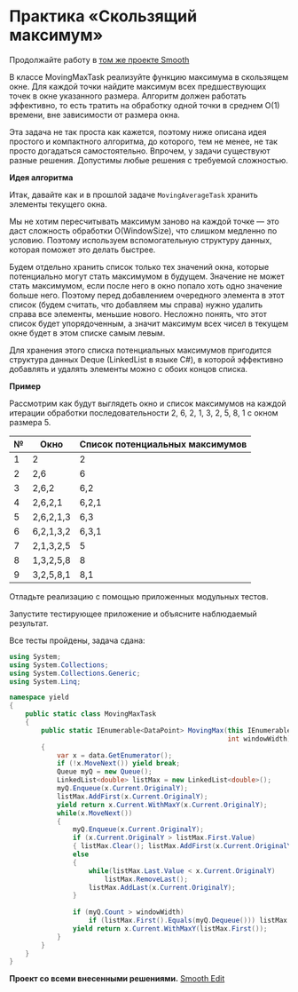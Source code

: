 # Практика «Скользящий максимум»

Продолжайте работу в [том же проекте Smooth](Smooth.zip)

В классе MovingMaxTask реализуйте функцию максимума в скользящем окне. Для каждой точки найдите максимум всех предшествующих точек в окне указанного размера. Алгоритм должен работать эффективно, то есть тратить на обработку одной точки в среднем O(1) времени, вне зависимости от размера окна.

Эта задача не так проста как кажется, поэтому ниже описана идея простого и компактного алгоритма, до которого, тем не менее, не так просто догадаться самостоятельно. Впрочем, у задачи существуют разные решения. Допустимы любые решения с требуемой сложностью.

**Идея алгоритма**

Итак, давайте как и в прошлой задаче `MovingAverageTask` хранить элементы текущего окна.

Мы не хотим пересчитывать максимум заново на каждой точке — это даст сложность обработки O(WindowSize), что слишком медленно по условию. Поэтому используем вспомогательную структуру данных, которая поможет это делать быстрее.

Будем отдельно хранить список только тех значений окна, которые потенциально могут стать максимумом в будущем. Значение не может стать максимумом, если после него в окно попало хоть одно значение больше него. Поэтому перед добавлением очередного элемента в этот список (будем считать, что добавляем мы справа) нужно удалить справа все элементы, меньшие нового. Несложно понять, что этот список будет упорядоченным, а значит максимум всех чисел в текущем окне будет в этом списке самым левым.

Для хранения этого списка потенциальных максимумов пригодится структура данных Deque (LinkedList в языке C#), в которой эффективно добавлять и удалять элементы можно с обоих концов списка.

**Пример**

Рассмотрим как будут выглядеть окно и список максимумов на каждой итерации обработки последовательности 2, 6, 2, 1, 3, 2, 5, 8, 1 с окном размера 5.

| **№** | **Окно**  | **Список потенциальных максимумов** |
|-------|-----------|-------------------------------------|
| 1     | 2         | 2                                   |
| 2     | 2,6       | 6                                   |
| 3     | 2,6,2     | 6,2                                 |
| 4     | 2,6,2,1   | 6,2,1                               |
| 5     | 2,6,2,1,3 | 6,3                                 |
| 6     | 6,2,1,3,2 | 6,3,1                               |
| 7     | 2,1,3,2,5 | 5                                   |
| 8     | 1,3,2,5,8 | 8                                   |
| 9     | 3,2,5,8,1 | 8,1                                 |


Отладьте реализацию с помощью приложенных модульных тестов.

Запустите тестирующее приложение и объясните наблюдаемый результат.


Все тесты пройдены, задача сдана:
```cs
using System;
using System.Collections;
using System.Collections.Generic;
using System.Linq;

namespace yield
{
    public static class MovingMaxTask
    {
        public static IEnumerable<DataPoint> MovingMax(this IEnumerable<DataPoint> data,
                                                       int windowWidth)
        {
            var x = data.GetEnumerator();
            if (!x.MoveNext()) yield break;
            Queue myQ = new Queue();
            LinkedList<double> listMax = new LinkedList<double>();
            myQ.Enqueue(x.Current.OriginalY);
            listMax.AddFirst(x.Current.OriginalY);
            yield return x.Current.WithMaxY(x.Current.OriginalY);
            while(x.MoveNext())
            {
                myQ.Enqueue(x.Current.OriginalY);
                if (x.Current.OriginalY > listMax.First.Value)
                { listMax.Clear(); listMax.AddFirst(x.Current.OriginalY); }
                else
                {
                    while(listMax.Last.Value < x.Current.OriginalY)
                        listMax.RemoveLast();
                    listMax.AddLast(x.Current.OriginalY);
                }
    
                if (myQ.Count > windowWidth)
                    if (listMax.First().Equals(myQ.Dequeue())) listMax.RemoveFirst();
                yield return x.Current.WithMaxY(listMax.First());
            }
        }
    }
}
```

**Проект со всеми внесенными решениями.**
[Smooth Edit](Smooth_Edit.zip)
